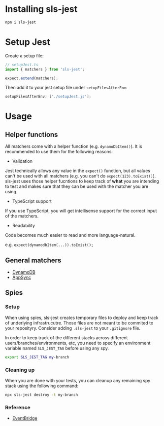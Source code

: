 # Installing sls-jest

```bash
npm i sls-jest
```

# Setup Jest

Create a setup file:

```ts
// setupJest.ts
import { matchers } from 'sls-jest';

expect.extend(matchers);
```

Then add it to your jest setup file under `setupFilesAfterEnv`:

```ts
setupFilesAfterEnv: ['./setupJest.js'];
```

# Usage

## Helper functions

All matchers come with a helper function (e.g. `dynamoDbItem()`). It is recommended to use them for the following reasons:

- Validation

Jest technically allows any value in the `expect()` function, but all values can't be used with all matchers (e.g. you can't do `expect(123).toExist()`). sls-jest uses those helper fucntions to keep track of **what** you are intending to test and makes sure that they can be used with the matcher you are using.

- TypeScript support

If you use TypeScript, you will get intellisense support for the correct input of the matchers.

- Readability

Code becomes much easier to read and more language-natural.

e.g. `expect(dynamodbItem(...)).toExist();`

## General matchers

- [DynamoDB](doc/matchers/dynamodb.md)
- [AppSync](doc/matchers/appsync.md)

## Spies

### Setup

When using spies, sls-jest creates temporary files to deploy and keep track of underlying infrastrucutre. Those files are not meant to be commited to your reposityry. Consider adding `.sls-jest` to your `.gitignore` file.

In order to keep track of the different stacks across different users/branches/environments, etc, you need to specify an environment variable named `SLS_JEST_TAG` before using any spy.

```bash
export SLS_JEST_TAG my-branch
```

### Cleaning up

When you are done with your tests, you can cleanup any remaining spy stack using the following command:

```bash
npx sls-jest destroy -t my-branch
```

### Reference

- [EventBridge](doc/spies/eventbridge.md)
